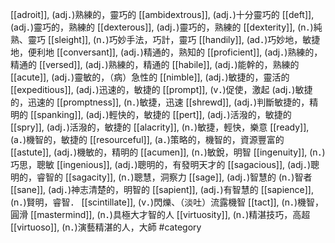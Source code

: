 [[adroit]], (adj．)熟練的，靈巧的 
[[ambidextrous]], (adj．)十分靈巧的 
[[deft]], (adj．)靈巧的，熟練的 
[[dexterous]], (adj．)靈巧的，熟練的 
[[dexterity]], (n．)純熟、靈巧 
[[sleight]], (n．)巧妙手法，巧計，靈巧 
[[handily]], (ad．)巧妙地，敏捷地，便利地 
[[conversant]], (adj．)精通的，熟知的 
[[proficient]], (adj．)熟練的，精通的 
[[versed]], (adj．)熟練的，精通的 
[[habile]], (adj．)能幹的，熟練的 
[[acute]], (adj．)靈敏的，（病）急性的 
[[nimble]], (adj．)敏捷的，靈活的 
[[expeditious]], (adj．)迅速的，敏捷的 
[[prompt]], (v．)促使，激起 (adj．)敏捷的，迅速的 
[[promptness]], (n．)敏捷，迅速 
[[shrewd]], (adj．)判斷敏捷的，精明的 
[[spanking]], (adj．)輕快的，敏捷的 
[[pert]], (adj．)活潑的，敏捷的 
[[spry]], (adj．)活潑的，敏捷的 
[[alacrity]], (n．)敏捷，輕快，樂意 
[[ready]], (a．)機智的，敏捷的 
[[resourceful]], (a．)策略的，機智的，資源豐富的 
[[astute]], (adj．)機敏的，精明的 
[[acumen]], (n．)敏銳，明智 
[[ingenuity]], (n．)巧思，聰敏 
[[ingenious]], (adj．)聰明的，有發明天才的 
[[sagacious]], (adj．)聰明的，睿智的 
[[sagacity]], (n．)聰慧，洞察力 
[[sage]], (adj．)智慧的 (n．)智者 
[[sane]], (adj．)神志清楚的，明智的 
[[sapient]], (adj．)有智慧的 
[[sapience]], (n．)賢明，睿智． 
[[scintillate]], (v．)閃爍、（淡吐）流露機智 
[[tact]], (n．)機智，圓滑 
[[mastermind]], (n．)具極大才智的人 
[[virtuosity]], (n．)精湛技巧，高超 
[[virtuoso]], (n．)演藝精湛的人，大師 
#category
